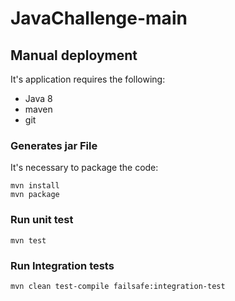 # JavaChallenge-main

## Manual deployment
It's application requires the following:
- Java 8
- maven
- git

### Generates jar File
It's necessary to package the code:
```
mvn install
mvn package
```

### Run unit test
```
mvn test
```

### Run Integration tests
```
mvn clean test-compile failsafe:integration-test
```
